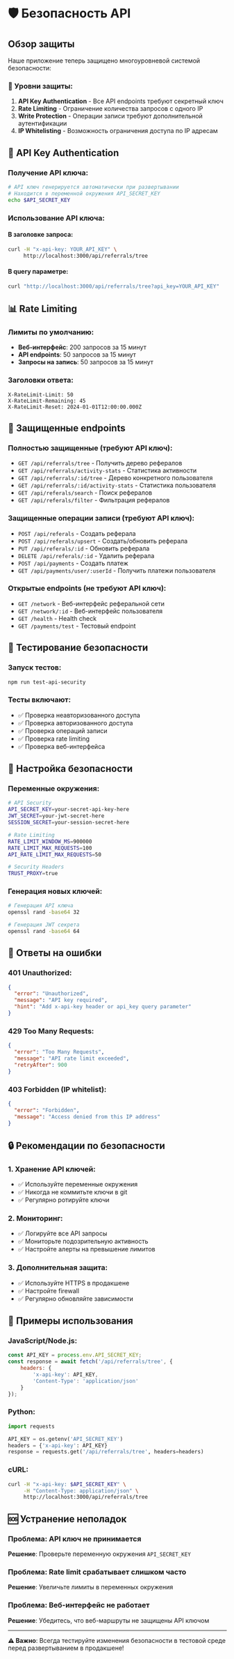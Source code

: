 # 🛡️ Безопасность API

## Обзор защиты

Наше приложение теперь защищено многоуровневой системой безопасности:

### 🔐 Уровни защиты:

1. **API Key Authentication** - Все API endpoints требуют секретный ключ
2. **Rate Limiting** - Ограничение количества запросов с одного IP
3. **Write Protection** - Операции записи требуют дополнительной аутентификации
4. **IP Whitelisting** - Возможность ограничения доступа по IP адресам

## 🔑 API Key Authentication

### Получение API ключа:
```bash
# API ключ генерируется автоматически при развертывании
# Находится в переменной окружения API_SECRET_KEY
echo $API_SECRET_KEY
```

### Использование API ключа:

#### В заголовке запроса:
```bash
curl -H "x-api-key: YOUR_API_KEY" \
     http://localhost:3000/api/referrals/tree
```

#### В query параметре:
```bash
curl "http://localhost:3000/api/referrals/tree?api_key=YOUR_API_KEY"
```

## 📊 Rate Limiting

### Лимиты по умолчанию:
- **Веб-интерфейс**: 200 запросов за 15 минут
- **API endpoints**: 50 запросов за 15 минут
- **Запросы на запись**: 50 запросов за 15 минут

### Заголовки ответа:
```
X-RateLimit-Limit: 50
X-RateLimit-Remaining: 45
X-RateLimit-Reset: 2024-01-01T12:00:00.000Z
```

## 🚫 Защищенные endpoints

### Полностью защищенные (требуют API ключ):
- `GET /api/referrals/tree` - Получить дерево рефералов
- `GET /api/referrals/activity-stats` - Статистика активности
- `GET /api/referrals/:id/tree` - Дерево конкретного пользователя
- `GET /api/referrals/:id/activity-stats` - Статистика пользователя
- `GET /api/referals/search` - Поиск рефералов
- `GET /api/referals/filter` - Фильтрация рефералов

### Защищенные операции записи (требуют API ключ):
- `POST /api/referals` - Создать реферала
- `POST /api/referals/upsert` - Создать/обновить реферала
- `PUT /api/referals/:id` - Обновить реферала
- `DELETE /api/referals/:id` - Удалить реферала
- `POST /api/payments` - Создать платеж
- `GET /api/payments/user/:userId` - Получить платежи пользователя

### Открытые endpoints (не требуют API ключ):
- `GET /network` - Веб-интерфейс реферальной сети
- `GET /network/:id` - Веб-интерфейс пользователя
- `GET /health` - Health check
- `GET /payments/test` - Тестовый endpoint

## 🧪 Тестирование безопасности

### Запуск тестов:
```bash
npm run test-api-security
```

### Тесты включают:
- ✅ Проверка неавторизованного доступа
- ✅ Проверка авторизованного доступа
- ✅ Проверка операций записи
- ✅ Проверка rate limiting
- ✅ Проверка веб-интерфейса

## 🔧 Настройка безопасности

### Переменные окружения:
```bash
# API Security
API_SECRET_KEY=your-secret-api-key-here
JWT_SECRET=your-jwt-secret-here
SESSION_SECRET=your-session-secret-here

# Rate Limiting
RATE_LIMIT_WINDOW_MS=900000
RATE_LIMIT_MAX_REQUESTS=100
API_RATE_LIMIT_MAX_REQUESTS=50

# Security Headers
TRUST_PROXY=true
```

### Генерация новых ключей:
```bash
# Генерация API ключа
openssl rand -base64 32

# Генерация JWT секрета
openssl rand -base64 64
```

## 🚨 Ответы на ошибки

### 401 Unauthorized:
```json
{
  "error": "Unauthorized",
  "message": "API key required",
  "hint": "Add x-api-key header or api_key query parameter"
}
```

### 429 Too Many Requests:
```json
{
  "error": "Too Many Requests",
  "message": "API rate limit exceeded",
  "retryAfter": 900
}
```

### 403 Forbidden (IP whitelist):
```json
{
  "error": "Forbidden",
  "message": "Access denied from this IP address"
}
```

## 🔒 Рекомендации по безопасности

### 1. Хранение API ключей:
- ✅ Используйте переменные окружения
- ✅ Никогда не коммитьте ключи в git
- ✅ Регулярно ротируйте ключи

### 2. Мониторинг:
- ✅ Логируйте все API запросы
- ✅ Мониторьте подозрительную активность
- ✅ Настройте алерты на превышение лимитов

### 3. Дополнительная защита:
- ✅ Используйте HTTPS в продакшене
- ✅ Настройте firewall
- ✅ Регулярно обновляйте зависимости

## 📝 Примеры использования

### JavaScript/Node.js:
```javascript
const API_KEY = process.env.API_SECRET_KEY;
const response = await fetch('/api/referrals/tree', {
    headers: {
        'x-api-key': API_KEY,
        'Content-Type': 'application/json'
    }
});
```

### Python:
```python
import requests

API_KEY = os.getenv('API_SECRET_KEY')
headers = {'x-api-key': API_KEY}
response = requests.get('/api/referrals/tree', headers=headers)
```

### cURL:
```bash
curl -H "x-api-key: $API_SECRET_KEY" \
     -H "Content-Type: application/json" \
     http://localhost:3000/api/referrals/tree
```

## 🆘 Устранение неполадок

### Проблема: API ключ не принимается
**Решение**: Проверьте переменную окружения `API_SECRET_KEY`

### Проблема: Rate limit срабатывает слишком часто
**Решение**: Увеличьте лимиты в переменных окружения

### Проблема: Веб-интерфейс не работает
**Решение**: Убедитесь, что веб-маршруты не защищены API ключом

---

**⚠️ Важно**: Всегда тестируйте изменения безопасности в тестовой среде перед развертыванием в продакшене!
